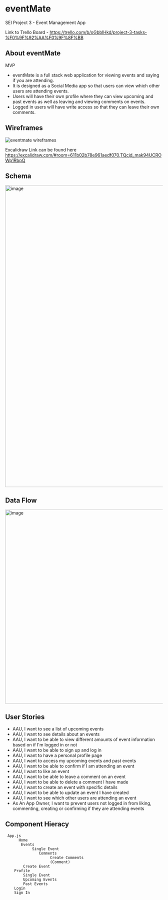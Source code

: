 # eventMate
SEI Project 3 - Event Management App

Link to Trello Board - https://trello.com/b/oGbblHkd/project-3-tasks-%F0%9F%92%AA%F0%9F%8F%BB

## About eventMate
MVP
* eventMate is a full stack web application for viewing events and saying if you are attending.
* It is designed as a Social Media app so that users can view which other users are attending events.
* Users will have their own profile where they can view upcoming and past events as well as leaving and viewing comments on events.
* Logged in users will have write access so that they can leave their own comments.

## Wireframes

![eventmate wireframes](https://user-images.githubusercontent.com/126505751/236216986-a70cb335-c768-4601-9244-0be826e333d4.gif)

Excalidraw Link can be found here https://excalidraw.com/#room=611b02b78e961aedf070,TQcjd_mak94UCROWp1RbpQ


## Schema

<img width="966" alt="image" src="https://user-images.githubusercontent.com/126505751/236213798-cffa7b77-30d5-4de9-82c6-eb24754ec794.png">

## Data Flow

<img width="621" alt="image" src="https://user-images.githubusercontent.com/126505751/236214516-01907236-3d78-48b8-9026-0a76c76ba39e.png">

## User Stories

* AAU, I want to see a list of upcoming events
* AAU, I want to see details about an events
* AAU, I want to be able to view different amounts of event information
based on if I'm logged in or not
* AAU, I want to be able to sign up and log in
* AAU, I want to have a personal profile page
* AAU, I want to access my upcoming events and past events
* AAU, I want to be able to confirm if I am attending an event
* AAU, I want to like an event
* AAU, I want to be able to leave a comment on an event
* AAU, I want to be able to delete a comment I have made
* AAU, I want to create an event with specific details
* AAU, I want to be able to update an event I have created
* AAU, I want to see which other users are attending an event
* As An App Owner, I want to prevent users not logged in from 
liking, commenting, creating or confirming if they are attending events

## Component Hieracy
```
 App.js
      Home
       Events
            Single Event
               Comments
                    Create Comments
                    (Comment)
        Create Event
    Profile
        Single Event
        Upcoming Events
        Past Events
    Login
    Sign In
```



